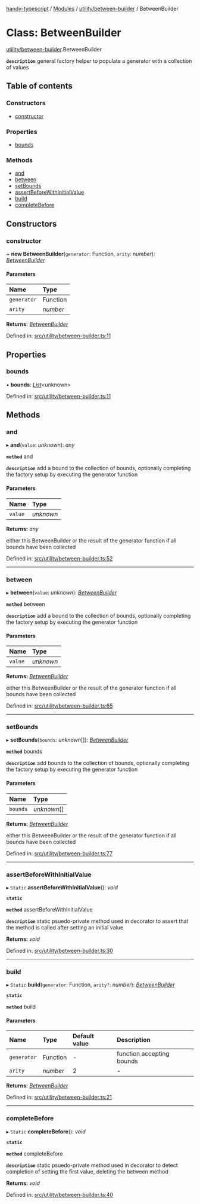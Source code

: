 [handy-typescript](../README.md) / [Modules](../modules.md) / [utility/between-builder](../modules/utility_between_builder.md) / BetweenBuilder

# Class: BetweenBuilder

[utility/between-builder](../modules/utility_between_builder.md).BetweenBuilder

**`description`** general factory helper to populate a generator with a collection of values

## Table of contents

### Constructors

- [constructor](utility_between_builder.betweenbuilder.md#constructor)

### Properties

- [bounds](utility_between_builder.betweenbuilder.md#bounds)

### Methods

- [and](utility_between_builder.betweenbuilder.md#and)
- [between](utility_between_builder.betweenbuilder.md#between)
- [setBounds](utility_between_builder.betweenbuilder.md#setbounds)
- [assertBeforeWithInitialValue](utility_between_builder.betweenbuilder.md#assertbeforewithinitialvalue)
- [build](utility_between_builder.betweenbuilder.md#build)
- [completeBefore](utility_between_builder.betweenbuilder.md#completebefore)

## Constructors

### constructor

\+ **new BetweenBuilder**(`generator`: Function, `arity`: *number*): [*BetweenBuilder*](utility_between_builder.betweenbuilder.md)

#### Parameters

| Name | Type |
| :------ | :------ |
| `generator` | Function |
| `arity` | *number* |

**Returns:** [*BetweenBuilder*](utility_between_builder.betweenbuilder.md)

Defined in: [src/utility/between-builder.ts:11](https://github.com/robbiemu/handy-typescript/blob/936fff6/src/utility/between-builder.ts#L11)

## Properties

### bounds

• **bounds**: [*List*](utility_list.list.md)<unknown\>

Defined in: [src/utility/between-builder.ts:11](https://github.com/robbiemu/handy-typescript/blob/936fff6/src/utility/between-builder.ts#L11)

## Methods

### and

▸ **and**(`value`: *unknown*): *any*

**`method`** and

**`description`** add a bound to the collection of bounds, optionally completing the factory setup by executing the generator function

#### Parameters

| Name | Type |
| :------ | :------ |
| `value` | *unknown* |

**Returns:** *any*

either this BetweenBuilder or the result of the generator function if all bounds have been collected

Defined in: [src/utility/between-builder.ts:52](https://github.com/robbiemu/handy-typescript/blob/936fff6/src/utility/between-builder.ts#L52)

___

### between

▸ **between**(`value`: *unknown*): [*BetweenBuilder*](utility_between_builder.betweenbuilder.md)

**`method`** between

**`description`** add a bound to the collection of bounds, optionally completing the factory setup by executing the generator function

#### Parameters

| Name | Type |
| :------ | :------ |
| `value` | *unknown* |

**Returns:** [*BetweenBuilder*](utility_between_builder.betweenbuilder.md)

either this BetweenBuilder or the result of the generator function if all bounds have been collected

Defined in: [src/utility/between-builder.ts:65](https://github.com/robbiemu/handy-typescript/blob/936fff6/src/utility/between-builder.ts#L65)

___

### setBounds

▸ **setBounds**(`bounds`: *unknown*[]): [*BetweenBuilder*](utility_between_builder.betweenbuilder.md)

**`method`** bounds

**`description`** add bounds to the collection of bounds, optionally completing the factory setup by executing the generator function

#### Parameters

| Name | Type |
| :------ | :------ |
| `bounds` | *unknown*[] |

**Returns:** [*BetweenBuilder*](utility_between_builder.betweenbuilder.md)

either this BetweenBuilder or the result of the generator function if all bounds have been collected

Defined in: [src/utility/between-builder.ts:77](https://github.com/robbiemu/handy-typescript/blob/936fff6/src/utility/between-builder.ts#L77)

___

### assertBeforeWithInitialValue

▸ `Static` **assertBeforeWithInitialValue**(): *void*

**`static`**

**`method`** assertBeforeWithInitialValue

**`description`** static psuedo-private method used in decorator to assert that the method is called after setting an initial value

**Returns:** *void*

Defined in: [src/utility/between-builder.ts:30](https://github.com/robbiemu/handy-typescript/blob/936fff6/src/utility/between-builder.ts#L30)

___

### build

▸ `Static` **build**(`generator`: Function, `arity?`: *number*): [*BetweenBuilder*](utility_between_builder.betweenbuilder.md)

**`static`**

**`method`** build

#### Parameters

| Name | Type | Default value | Description |
| :------ | :------ | :------ | :------ |
| `generator` | Function | - | function accepting bounds |
| `arity` | *number* | 2 | - |

**Returns:** [*BetweenBuilder*](utility_between_builder.betweenbuilder.md)

Defined in: [src/utility/between-builder.ts:21](https://github.com/robbiemu/handy-typescript/blob/936fff6/src/utility/between-builder.ts#L21)

___

### completeBefore

▸ `Static` **completeBefore**(): *void*

**`static`**

**`method`** completeBefore

**`description`** static psuedo-private method used in decorator to detect completion of setting the first value, deleting the between method

**Returns:** *void*

Defined in: [src/utility/between-builder.ts:40](https://github.com/robbiemu/handy-typescript/blob/936fff6/src/utility/between-builder.ts#L40)
